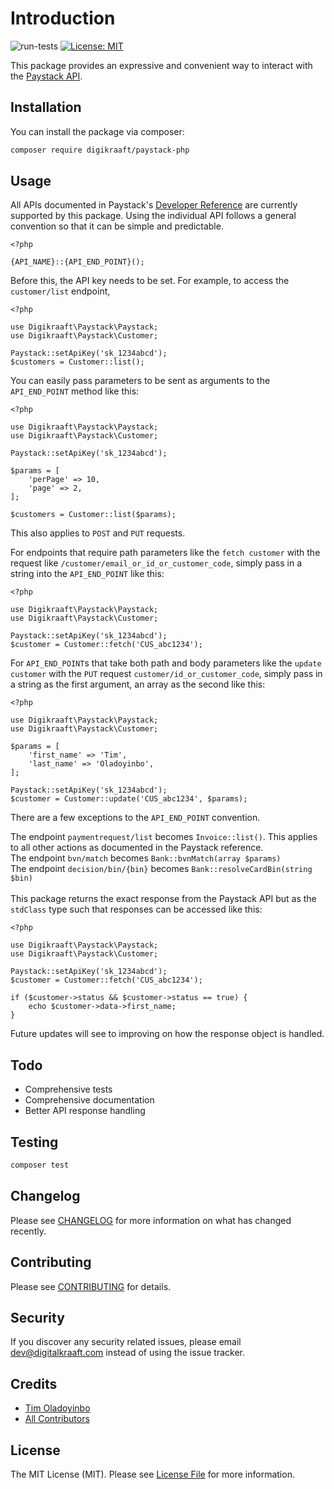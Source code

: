 # Introduction

![run-tests](https://github.com/digikraaft/paystack-php/workflows/run-tests/badge.svg)
[![License: MIT](https://img.shields.io/badge/License-MIT-yellow.svg)](https://opensource.org/licenses/MIT)


This package provides an expressive and convenient way to interact with the [Paystack API](https://developers.paystack.co/reference).

## Installation

You can install the package via composer:

```bash
composer require digikraaft/paystack-php
```

## Usage

All APIs documented in Paystack's [Developer Reference](https://developers.paystack.co/reference) are currently supported by this package.
Using the individual API follows a general convention so that it can be simple and predictable.

```
<?php 

{API_NAME}::{API_END_POINT}();

```
Before this, the API key needs to be set. For example, to access the `customer/list` endpoint,
```
<?php 

use Digikraaft\Paystack\Paystack;
use Digikraaft\Paystack\Customer;

Paystack::setApiKey('sk_1234abcd');
$customers = Customer::list();

```
You can easily pass parameters to be sent as arguments to the `API_END_POINT` method like this:
```
<?php

use Digikraaft\Paystack\Paystack;
use Digikraaft\Paystack\Customer;

Paystack::setApiKey('sk_1234abcd');

$params = [
    'perPage' => 10,
    'page' => 2,
];

$customers = Customer::list($params);

```
This also applies to `POST` and `PUT` requests.

For endpoints that require path parameters like the `fetch customer` with the request like `/customer/email_or_id_or_customer_code`,
simply pass in a string into the `API_END_POINT` like this:

```
<?php

use Digikraaft\Paystack\Paystack;
use Digikraaft\Paystack\Customer;

Paystack::setApiKey('sk_1234abcd');
$customer = Customer::fetch('CUS_abc1234');

```

For `API_END_POINT`s that take both path and body parameters like the `update customer` with the `PUT` request `customer/id_or_customer_code`,
simply pass in a string as the first argument, an array as the second like this:

```
<?php

use Digikraaft\Paystack\Paystack;
use Digikraaft\Paystack\Customer;

$params = [
    'first_name' => 'Tim',
    'last_name' => 'Oladoyinbo',
];

Paystack::setApiKey('sk_1234abcd');
$customer = Customer::update('CUS_abc1234', $params);

```

There are a few exceptions to the `API_END_POINT` convention.

The endpoint `paymentrequest/list` becomes `Invoice::list()`. This applies to all other actions as documented in the Paystack reference.\
The endpoint `bvn/match` becomes `Bank::bvnMatch(array $params)`\
The endpoint `decision/bin/{bin}` becomes `Bank::resolveCardBin(string $bin)`
<br><br>
This package returns the exact response from the Paystack API but as the `stdClass` type such that responses can be accessed like this:

```
<?php

use Digikraaft\Paystack\Paystack;
use Digikraaft\Paystack\Customer;

Paystack::setApiKey('sk_1234abcd');
$customer = Customer::fetch('CUS_abc1234');

if ($customer->status && $customer->status == true) {
    echo $customer->data->first_name;
}

```
Future updates will see to improving on how the response object is handled.

## Todo
* Comprehensive tests
* Comprehensive documentation
* Better API response handling

## Testing

``` bash
composer test
```

## Changelog

Please see [CHANGELOG](CHANGELOG.md) for more information on what has changed recently.

## Contributing

Please see [CONTRIBUTING](CONTRIBUTING.md) for details.

## Security

If you discover any security related issues, please email dev@digitalkraaft.com instead of using the issue tracker.

## Credits

- [Tim Oladoyinbo](https://github.com/timoladoyinbo)
- [All Contributors](../../contributors)

## License

The MIT License (MIT). Please see [License File](LICENSE.md) for more information.
